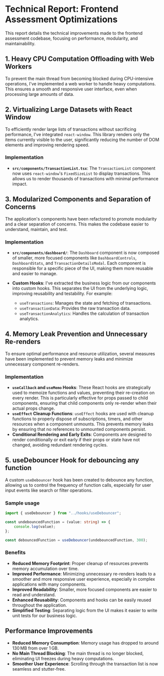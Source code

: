# Technical Report: Frontend Assessment Optimizations

This report details the technical improvements made to the frontend assessment codebase, focusing on performance, modularity, and maintainability.

## 1. Heavy CPU Computation Offloading with Web Workers

To prevent the main thread from becoming blocked during CPU-intensive operations, I've implemented a web worker to handle heavy computations. This ensures a smooth and responsive user interface, even when processing large amounts of data.


## 2. Virtualizing Large Datasets with React Window

To efficiently render large lists of transactions without sacrificing performance, I've integrated `react-window`. This library renders only the items currently visible to the user, significantly reducing the number of DOM elements and improving rendering speed.

### Implementation

-   **`src/components/TransactionList.tsx`**: The `TransactionList` component now uses `react-window`'s `FixedSizeList` to display transactions. This allows us to render thousands of transactions with minimal performance impact.


## 3. Modularized Components and Separation of Concerns

The application's components have been refactored to promote modularity and a clear separation of concerns. This makes the codebase easier to understand, maintain, and test.

### Implementation

-   **`src/components/dashboard/`**: The `Dashboard` component is now composed of smaller, more focused components like `DashboardControls`, `DashboardStats`, and `TransactionDetailsModal`. Each component is responsible for a specific piece of the UI, making them more reusable and easier to manage.

-   **Custom Hooks**: I've extracted the business logic from our components into custom hooks. This separates the UI from the underlying logic, improving reusability and testability. For example:
    -   `useTransactions`: Manages the state and fetching of transactions.
    -   `useTransactionData`: Provides the raw transaction data.
    -   `useTransactionAnalytics`: Handles the calculation of transaction analytics.



## 4. Memory Leak Prevention and Unnecessary Re-renders

To ensure optimal performance and resource utilization, several measures have been implemented to prevent memory leaks and minimize unnecessary component re-renders.

### Implementation

-   **`useCallback` and `useMemo` Hooks**: These React hooks are strategically used to memoize functions and values, preventing their re-creation on every render. This is particularly effective for props passed to child components, ensuring that child components only re-render when their actual props change.
-   **`useEffect` Cleanup Functions**: `useEffect` hooks are used with cleanup functions to properly dispose of subscriptions, timers, and other resources when a component unmounts. This prevents memory leaks by ensuring that no references to unmounted components persist.
-   **Conditional Rendering and Early Exits**: Components are designed to render conditionally or exit early if their props or state have not changed, avoiding redundant rendering cycles.

## 5. useDebouncer Hook for debouncing any function
A custom `useDebouncer` hook has been created to debounce any function, allowing us to control the frequency of function calls, especially for user input events like search or filter operations.

### Sample usage
```typescript
import { useDebouncer } from "../hooks/useDebouncer";

const undebouncedFunction = (value: string) => {
    console.log(value);
};

const debouncedFunction = useDebouncer(undebouncedFunction, 300);

```



### Benefits
-   **Reduced Memory Footprint**: Proper cleanup of resources prevents memory accumulation over time.
-   **Improved Performance**: Minimizing unnecessary re-renders leads to a smoother and more responsive user experience, especially in complex applications with many components.
-   **Improved Readability**: Smaller, more focused components are easier to read and understand.
-   **Enhanced Reusability**: Components and hooks can be easily reused throughout the application.
-   **Simplified Testing**: Separating logic from the UI makes it easier to write unit tests for our business logic.

## Performance Improvements

-   **Reduced Memory Consumption**: Memory usage has dropped to around 130 MB from over 1 GB.
-   **No Main Thread Blocking**: The main thread is no longer blocked, eliminating UI freezes during heavy computations.
-   **Smoother User Experience**: Scrolling through the transaction list is now seamless and stutter-free.
